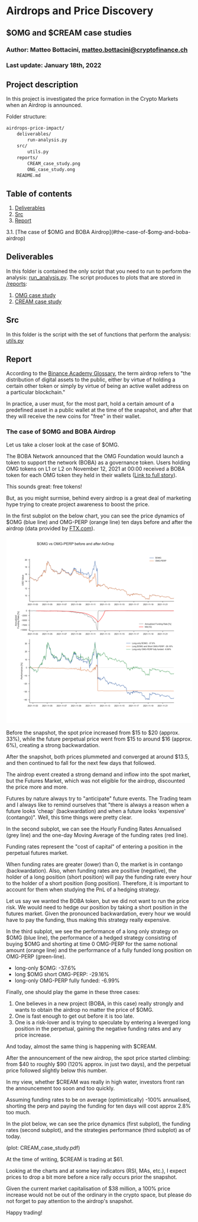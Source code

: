 # Airdrops and Price Discovery
## $OMG and $CREAM case studies

### Author: Matteo Bottacini, [matteo.bottacini@cryptofinance.ch](mailto:matteo.bottacini@cryptofinance.ch) 
### Last update: January 18th, 2022

## Project description
In this project is investigated the price formation in the Crypto Markets when an Airdrop is announced.

Folder structure:
~~~~
airdrops-price-impact/
    deliverables/
        run-analysis.py
    src/
        utils.py
    reports/
        CREAM_case_study.png
        ONG_case_study.ong
    README.md
~~~~

## Table of contents
1. [Deliverables](#deliverables)
2. [Src](#src)
3. [Report](#report)

3.1. [The case of $OMG and BOBA Airdrop](#the-case-of-$omg-and-boba-airdrop)

## Deliverables
In this folder is contained the only script that you need to run to perform the analysis: [run_analysis.py](/deliverables/run_analysis.py).
The script produces to plots that are stored in [/reports](/reports):
1. [OMG case study](/reports/OMG_case_study)
2. [CREAM case study](/reports/CREAM_case_study)

## Src
In this folder is the script with the set of functions that perform the analysis: [utils.py](/src/utils.py) 

## Report

According to the [Binance Academy Glossary](https://academy.binance.com/en/glossary/airdrop), the term airdrop refers to "the distribution of digital assets to the public, either by virtue of holding a certain other token or simply by virtue of being an active wallet address on a particular blockchain."

In practice, a user must, for the most part, hold a certain amount of a predefined asset in a public wallet at the time of the snapshot, and after that they will receive the new coins for "free" in their wallet.


### The case of $OMG and BOBA Airdrop

Let us take a closer look at the case of $OMG.

The BOBA Network announced that the OMG Foundation would launch a token to support the network (BOBA) as a governance token.
Users holding OMG tokens on L1 or L2 on November 12, 2021 at 00:00 received a BOBA token for each OMG token they held in their wallets ([Link to full story](https://boba.network/token/)).

This sounds great: free tokens!

But, as you might surmise, behind every airdrop is a great deal of marketing hype trying to create project awareness to boost the price.

In the first subplot on the below chart, you can see the price dynamics of $OMG (blue line) and OMG-PERP (orange line) ten days before and after the airdrop (data provided by [FTX.com](https://docs.ftx.com/#overview)).

![](/reports/OMG_case_study.png)

Before the snapshot, the spot price increased from $15 to $20 (approx. 33%), while the future perpetual price went from $15 to around $16 (approx. 6%), creating a strong backwardation.

After the snapshot, both prices plummeted and converged at around $13.5, and then continued to fall for the next few days that followed.

The airdrop event created a strong demand and inflow into the spot market, but the Futures Market, which was not eligible for the airdrop, discounted the price more and more.

Futures by nature always try to "anticipate" future events. The Trading team and I always like to remind ourselves that "there is always a reason when a future looks 'cheap' (backwardation) and when a future looks 'expensive' (contango)". 
Well, this time things were pretty clear.

In the second subplot, we can see the Hourly Funding Rates Annualised (grey line) and the one-day Moving Average of the funding rates (red line).

Funding rates represent the "cost of capital" of entering a position in the perpetual futures market. 

When funding rates are greater (lower) than 0, the market is in contango (backwardation).
Also, when funding rates are positive (negative), the holder of a long position (short position) will pay the funding rate every hour to the holder of a short position (long position). Therefore, it is important to account for them when studying the PnL of a hedging strategy.

Let us say we wanted the BOBA token, but we did not want to run the price risk. We would need to hedge our position by taking a short position in the futures market. Given the pronounced backwardation, every hour we would have to pay the funding, thus making this strategy really expensive.

In the third subplot, we see the performance of a long only strategy on $OMG (blue line), the performance of a hedged strategy consisting of buying $OMG and shorting at time 0 OMG-PERP for the same notional amount (orange line) and the performance of a fully funded long position on OMG-PERP (green-line).

* long-only $OMG: -37.6%
* long $OMG short OMG-PERP: -29.16%
* long-only OMG-PERP fully funded: -6.99% 

Finally, one should play the game in these three cases:
1. One believes in a new project (BOBA, in this case) really strongly and wants to obtain the airdrop no matter the price of $OMG.
2. One is fast enough to get out before it is too late.
3. One is a risk-lover and is trying to speculate by entering a leverged long position in the perpetual, gaining the negative funding rates and any price increase.


And today, almost the same thing is happening with $CREAM.

After the announcement of the new airdrop, the spot price started climbing: from $40 to roughly $90 (120% approx. in just two days), and the perpetual price followed slightly below this number. 

In my view, whether $CREAM was really in high water, investors front ran the announcement too soon and too quickly.

Assuming funding rates to be on average (optimistically) -100% annualised, shorting the perp and paying the funding for ten days will cost approx 2.8% too much. 

In the plot below, we can see the price dynamics (first subplot), the funding rates (second subplot), and the strategies performance (third subplot) as of today.

(plot: CREAM_case_study.pdf)

At the time of writing, $CREAM is trading at $61. 

Looking at the charts and at some key indicators (RSI, MAs, etc.), I expect prices to drop a bit more before a nice rally occurs prior the snapshot.

Given the current market capitalisation of $38 million, a 100% price increase would not be out of the ordinary in the crypto space, but please do not forget to pay attention to the airdrop's snapshot.

Happy trading!
